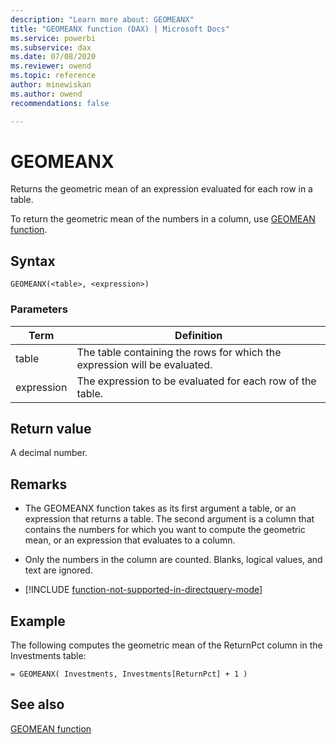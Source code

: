 ```yaml
---
description: "Learn more about: GEOMEANX"
title: "GEOMEANX function (DAX) | Microsoft Docs"
ms.service: powerbi 
ms.subservice: dax 
ms.date: 07/08/2020
ms.reviewer: owend
ms.topic: reference
author: minewiskan
ms.author: owend 
recommendations: false

---
```

# GEOMEANX
  
Returns the geometric mean of an expression evaluated for each row in a table.  
  
To return the geometric mean of the numbers in a column, use [GEOMEAN function](geomean-function-dax.md).  
  
## Syntax  
  
```dax
GEOMEANX(<table>, <expression>)  
```
  
### Parameters  
  
|Term|Definition|  
|--------|--------------|  
|table|The table containing the rows for which the expression will be evaluated.|  
|expression|The expression to be evaluated for each row of the table.|  
  
## Return value

A decimal number.  
  
## Remarks

- The GEOMEANX function takes as its first argument a table, or an expression that returns a table. The second argument is a column that contains the numbers for which you want to compute the geometric mean, or an expression that evaluates to a column.  
  
- Only the numbers in the column are counted. Blanks, logical values, and text are ignored.  

- [!INCLUDE [function-not-supported-in-directquery-mode](includes/function-not-supported-in-directquery-mode.md)]

## Example

The following computes the geometric mean of the ReturnPct column in the Investments table:  
  
```dax
= GEOMEANX( Investments, Investments[ReturnPct] + 1 )  
```
  
## See also

[GEOMEAN function](geomean-function-dax.md)  
